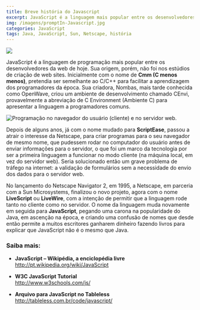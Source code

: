```yaml
---
title: Breve história do Javascript
excerpt: JavaScript é a linguagem mais popular entre os desenvolvedores da web de hoje... Inicialmente com o nome de Cmm (C menos menos)... muda novamente para JavaScript, pegando uma carona...
img: /imagens/promptIn-Javascript.jpg
categories: JavaScript
tags: Java, JavaScript, Sun, Netscape, história
---
```


<img src="/imagens/promptIn-Javascript.jpg" class="alinhado direita">

JavaScript é a linguagem de programação mais popular entre os desenvolvedores da web de hoje. Sua origem, porém, não foi nos estúdios de criação de web sites. Inicialmente com o nome de **Cmm (C menos menos)**, pretendia ser semelhante ao C/C++ para facilitar a aprendizagem dos programadores da época. Sua criadora, Nombas, mais tarde conhecida como OpenWave, criou um ambiente de desenvolvimento chamado CEnvi, provavelmente a abreviação de C Environment (Ambiente C) para apresentar a linguagem a programadores comuns.

<img src="/imagens/prog-client-server.jpg" alt="Programação no navegador do usuário (cliente) e no servidor web.">

Depois de alguns anos, já com o nome mudado para **ScriptEase**, passou a atrair o interesse da Netscape, para criar programas para o seu navegador de mesmo nome, que pudessem rodar no computador do usuário antes de enviar informações para o servidor, o que foi um marco da tecnologia por ser a primeira linguagem a funcionar no modo cliente (na máquina local, em vez do servidor web). Seria solucionado então um grave problema de tráfego na internet: a validação de formulários sem a necessidade do envio dos dados para o servidor web.

No lançamento do Netscape Navigator 2, em 1995, a Netscape, em parceria com a Sun Microsystems, finalizou o novo projeto, agora com o nome **LiveScript** ou **LiveWire**, com a intenção de permitir que a linguagem rode tanto no cliente como no servidor. O nome da linguagem muda novamente em seguida para **JavaScript**, pegando uma carona na popularidade do Java, em ascenção na época, e criando uma confusão de nomes que desde então permite a muitos escritores ganharem dinheiro fazendo livros para explicar que JavaScript não é o mesmo que Java.

### Saiba mais:



- **JavaScript – Wikipédia, a enciclopédia livre**<br> 
<a href="http://pt.wikipedia.org/wiki/JavaScript" target="_blank" title="Abrir link externo em uma nova janela ou aba.">http://pt.wikipedia.org/wiki/JavaScript</a>

- **W3C JavaScript Tutorial**<br> 
<a href="http://www.w3schools.com/js/" target="_blank" title="Abrir link externo em uma nova janela ou aba.">http://www.w3schools.com/js/</a>

- **Arquivo para JavaScript no Tableless**<br> 
<a href="http://tableless.com.br/code/javascript/" target="_blank" title="Abrir link externo em uma nova janela ou aba.">http://tableless.com.br/code/javascript/</a>
